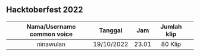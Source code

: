 <!-- copy format isi ini di foldermu -->

## Hacktoberfest 2022


| | Nama/Username common voice | Tanggal | Jam | Jumlah klip | |
| - | :-: | :-: | :-: | :-: | :-: |
| | ninawulan | 19/10/2022 | 23.01 | 80 Klip |
